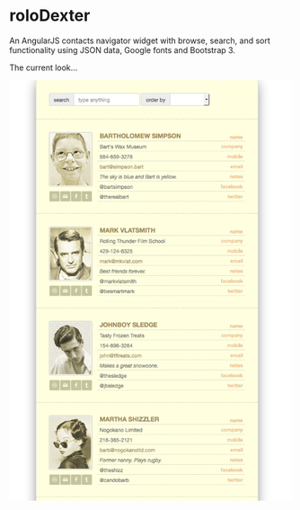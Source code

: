 # roloDexter
An AngularJS contacts navigator widget with browse, search, and sort functionality using JSON data, Google fonts and Bootstrap 3.

The current look...

![](/screenshots/rolodexter.png)

